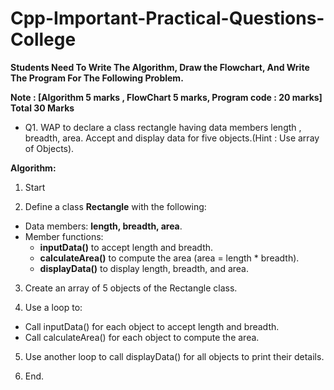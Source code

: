 # Cpp-Important-Practical-Questions-College

**Students Need To Write The Algorithm, Draw the Flowchart, And Write The Program For The Following Problem.**

**Note : [Algorithm 5 marks , FlowChart 5 marks, Program code : 20 marks] Total 30 Marks**

- Q1. WAP to declare a class rectangle having data members length , breadth, area. Accept and
display data for five objects.(Hint : Use array of Objects).

**Algorithm:** 

1. Start

2. Define a class **Rectangle** with the following:
  - Data members: **length, breadth, area**.
  - Member functions:
    - **inputData()** to accept length and breadth.
    - **calculateArea()** to compute the area (area = length * breadth).
    - **displayData()** to display length, breadth, and area.

3. Create an array of 5 objects of the Rectangle class.
 
4. Use a loop to:
  - Call inputData() for each object to accept length and breadth.
  - Call calculateArea() for each object to compute the area.

5. Use another loop to call displayData() for all objects to print their details.

6. End.
